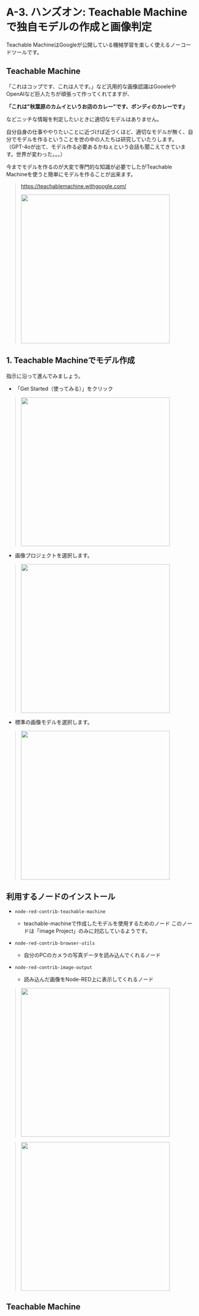 # A-3. ハンズオン: Teachable Machineで独自モデルの作成と画像判定

Teachable MachineはGoogleが公開している機械学習を楽しく使えるノーコードツールです。



## Teachable Machine

「これはコップです、これは人です。」など汎用的な画像認識はGooeleやOpenAIなど巨人たちが頑張って作ってくれてますが、

**「これは"秋葉原のカムイというお店のカレー"です、ボンディのカレーです」**

などニッチな情報を判定したいときに適切なモデルはありません。

自分自身の仕事ややりたいことに近づけば近づくほど、適切なモデルが無く、自分でモデルを作るということを世の中の人たちは研究していたりします。
（GPT-4oが出て、モデル作る必要あるかねぇという会話も聞こえてきています。世界が変わった。。。）

今までモデルを作るのが大変で専門的な知識が必要でしたがTeachable Machineを使うと簡単にモデルを作ることが出来ます。

> https://teachablemachine.withgoogle.com/
> 
> <img src="https://i.gyazo.com/fbe12966243dc8fae848c9500b807213.png" width="400px" />

## 1. Teachable Machineでモデル作成

指示に沿って進んでみましょう。

- 「Get Started（使ってみる）」をクリック

> <img src="https://i.gyazo.com/4aa6aa6236a2b6af6595f143cdf5fe68.png" width="400px" />

- 画像プロジェクトを選択します。

> <img src="https://i.gyazo.com/3102e9b541cad46c885439ddee701963.jpg" width="400px" />

- 標準の画像モデルを選択します。

> <img src="https://i.gyazo.com/4fdfb10b7ad728fea7a7d6a9b4a31db7.png" width="400px" />


## 利用するノードのインストール

- `node-red-contrib-teachable-machine`
    - teachable-machineで作成したモデルを使用するためのノード このノードは「image Project」のみに対応しているようです。

- `node-red-contrib-browser-utils`
    - 自分のPCのカメラの写真データを読み込んでくれるノード

- `node-red-contrib-image-output`
    - 読み込んだ画像をNode-RED上に表示してくれるノード

> <img src="https://i.gyazo.com/f3d3f76405b85e266165ae625f4a99a4.gif" width="400px" />

> <img src="https://i.gyazo.com/04000b3380bb4ee0ac59e58d3ae6a827.png" width="400px" />

## Teachable Machine